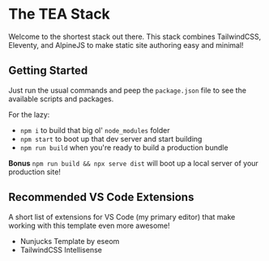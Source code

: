 # The TEA Stack

Welcome to the shortest stack out there. This stack combines TailwindCSS, Eleventy, and AlpineJS to make static site authoring easy and minimal!

## Getting Started

Just run the usual commands and peep the `package.json` file to see the available scripts and packages.

For the lazy:

- `npm i` to build that big ol' `node_modules` folder
- `npm start` to boot up that dev server and start building
- `npm run build` when you're ready to build a production bundle

**Bonus**
`npm run build && npx serve dist` will boot up a local server of your production site!

## Recommended VS Code Extensions

A short list of extensions for VS Code (my primary editor) that make working with this template even more awesome!

- Nunjucks Template by eseom
- TailwindCSS Intellisense
